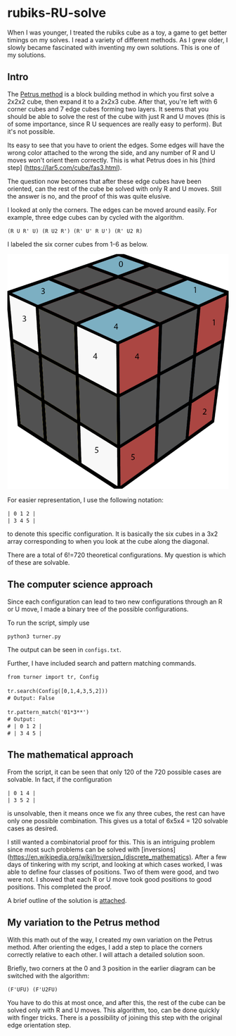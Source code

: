 # rubiks-RU-solve

When I was younger, I treated the rubiks cube as a toy, a game to get better
timings on my solves. I read a variety of different methods. As I grew older,
I slowly became fascinated with inventing my own solutions. This is one of my
solutions.

## Intro

The [Petrus method](https://lar5.com/cube/index.html) is a block building method
in which you first solve a 2x2x2 cube, then expand it to a 2x2x3 cube.
After that, you're left with 6 corner cubes and 7 edge cubes forming two layers.
It seems that you should be able to solve the rest of the cube with just R and U
moves (this is of some importance, since R U sequences are really easy to
perform). But it's not possible.

Its easy to see that you have to orient the edges. Some edges will have the
wrong color attached to the wrong the side, and any number of R and U moves
won't orient them correctly. This is what Petrus does in his [third step]
(https://lar5.com/cube/fas3.html).

The question now becomes that after these edge cubes have been oriented, can the
rest of the cube be solved with only R and U moves. Still the answer is no, and
the proof of this was quite elusive.

I looked at only the corners. The edges can be moved around easily. For
example, three edge cubes can by cycled with the algorithm.

```
(R U R' U) (R U2 R') (R' U' R U') (R' U2 R)
```

I labeled the six corner cubes from 1-6 as below.

![diagram](diagram1.png)

For easier representation, I use the following notation:

```
| 0 1 2 |
| 3 4 5 |
```

to denote this specific configuration. It is basically the six cubes in a 3x2
array corresponding to when you look at the cube along the diagonal.

There are a total of 6!=720 theoretical configurations. My question is which of
these are solvable.

## The computer science approach

Since each configuration can lead to two new configurations through an R or U
move, I made a binary tree of the possible configurations.

To run the script, simply use

```
python3 turner.py
```

The output can be seen in `configs.txt`.

Further, I have included search and pattern matching commands.

```
from turner import tr, Config

tr.search(Config([0,1,4,3,5,2]))
# Output: False

tr.pattern_match('01*3**')
# Output:
# | 0 1 2 |
# | 3 4 5 |
```

## The mathematical approach

From the script, it can be seen that only 120 of the 720 possible cases are
solvable. In fact, if the configuration 

```
| 0 1 4 |
| 3 5 2 |
```

is unsolvable, then it means once we fix any three cubes, the rest can have only
one possible combination. This gives us a total of 6x5x4 = 120 solvable cases
as desired.

I still wanted a combinatorial proof for this. This is an intriguing problem
since most such problems can be solved with [inversions]
(https://en.wikipedia.org/wiki/Inversion_(discrete_mathematics). After a few
days of tinkering with my script, and looking at which cases worked, I was able
to define four classes of positions. Two of them were good, and two were not.
I showed that each R or U move took good positions to good positions. This
completed the proof.

A brief outline of the solution is [attached](RU_math_proof.pdf).

## My variation to the Petrus method

With this math out of the way, I created my own variation on the Petrus method.
After orienting the edges, I add a step to place the corners correctly relative
to each other. I will attach a detailed solution soon. 

Briefly, two corners at the 0 and 3 position in the earlier diagram can be
switched with the algorithm:

```
(F'UFU) (F'U2FU)
```

You have to do this at most once, and after this, the rest of the cube can be
solved only with R and U moves. This algorithm, too, can be done quickly with
finger tricks. There is a possibility of joining this step with the original
edge orientation step.